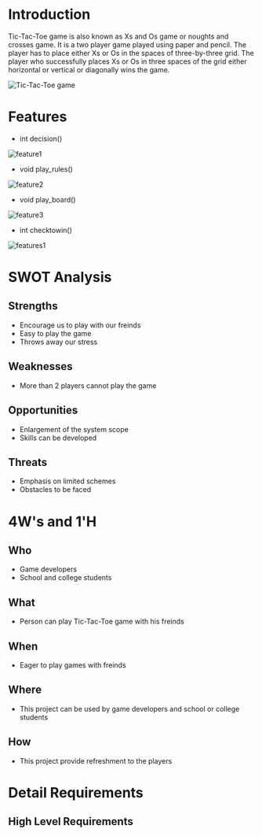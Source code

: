 # Introduction
Tic-Tac-Toe game is also known as Xs and Os game or noughts and crosses game. It is a two player game played using paper and pencil. The player has to place either Xs or Os in the spaces of three-by-three grid. The player who successfully places Xs or Os in three spaces of the grid either horizontal or vertical or diagonally wins the game. 



![Tic-Tac-Toe game](https://play-lh.googleusercontent.com/zPxLgj5nvl20ahJV7aFC6S5mD8kii5CEEDj25j1P9CYAfXL9sdDuO-8eES0r4DhJHrU)
# Features
* int decision()


![feature1](https://github.com/Soundarya30/M1_projectname/blob/main/1_Requirements/feature1.drawio.png)
* void play_rules()


![feature2](https://github.com/Soundarya30/M1_projectname/blob/main/1_Requirements/feature2.drawio.png)
* void play_board()


![feature3](https://github.com/Soundarya30/M1_projectname/blob/main/1_Requirements/feature3.drawio.png)
* int checktowin()
 
 
 ![features1](https://github.com/Soundarya30/M1_projectname/blob/main/1_Requirements/features.drawio.png)
 # SWOT Analysis
 ## Strengths
 * Encourage us to play with our freinds
 * Easy to play the game
 * Throws away our stress
 ## Weaknesses
 * More than 2 players cannot play the game
 ## Opportunities
 * Enlargement of the system scope
 * Skills can be developed
 ## Threats
 * Emphasis on limited schemes
 * Obstacles to be faced 
 # 4W&#39;s and 1&#39;H
 ## Who
 * Game developers
 * School and college students
 ## What
 * Person can play Tic-Tac-Toe game with his freinds
 ## When
 * Eager to play games with freinds
 ## Where
 * This project can be used by game developers and school or college students
 ## How
 * This project provide refreshment to the players
 # Detail Requirements
 ## High Level Requirements
 
 
